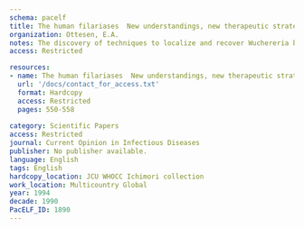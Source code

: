 ```yaml
---
schema: pacelf
title: The human filariases  New understandings, new therapeutic strategies
organization: Ottesen, E.A.
notes: The discovery of techniques to localize and recover Wuchereria bancrofti parasites from patients and the use of molecular tools to probe the genomes of all the filariae have permitted unprecedented advances in understanding the biology of these parasites. Recognition that the immune responses of most infected patients are 'contrainflammatory' suggests that their primary role is to contain or limit inflammation around the parasite, not promote it. Pathology appears to develop either in response to parasite products or when the host is unable to contain local inflammation - around dying microfilariae in the skin of onchocerciasis patients or in response to bacterial or fungal super-infection of tissues with compromised lymphatic function in patients with lymphatic filariasis. Therapeutic strategies to control morbidity associated with these infections are focused on decreasing both the parasite burden and the inflammatory burden caused by super-infecting microorganisms. Effective treatment of affected populations is now possible with single annual doses of ivermectin (onchocerciasis) or diethylcarbamazine with or without ivermectin (lymphatic filariasis).
access: Restricted

resources:
- name: The human filariases  New understandings, new therapeutic strategies
  url: '/docs/contact_for_access.txt'
  format: Hardcopy
  access: Restricted
  pages: 550-558
 
category: Scientific Papers
access: Restricted
journal: Current Opinion in Infectious Diseases
publisher: No publisher available. 
language: English 
tags: English 
hardcopy_location: JCU WHOCC Ichimori collection
work_location: Multicountry Global
year: 1994
decade: 1990
PacELF_ID: 1890
---
```

